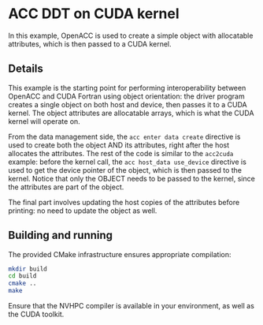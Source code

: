 # ACC DDT on CUDA kernel

In this example, OpenACC is used to create a simple object with allocatable attributes, which is then passed to a CUDA kernel.

## Details

This example is the starting point for performing interoperability between OpenACC and CUDA Fortran using object orientation: the driver program creates a single object on both host and device, then passes it to a CUDA kernel. The object attributes are allocatable arrays, which is what the CUDA kernel will operate on.

From the data management side, the `acc enter data create` directive is used to create both the object AND its attributes, right after the host allocates the attributes. The rest of the code is similar to the `acc2cuda` example: before the kernel call, the `acc host_data use_device` directive is used to get the device pointer of the object, which is then passed to the kernel. Notice that only the OBJECT needs to be passed to the kernel, since the attributes are part of the object.

The final part involves updating the host copies of the attributes before printing: no need to update the object as well.

## Building and running

The provided CMake infrastructure ensures appropriate compilation:

```bash
mkdir build
cd build
cmake ..
make
```

Ensure that the NVHPC compiler is available in your environment, as well as the CUDA toolkit.